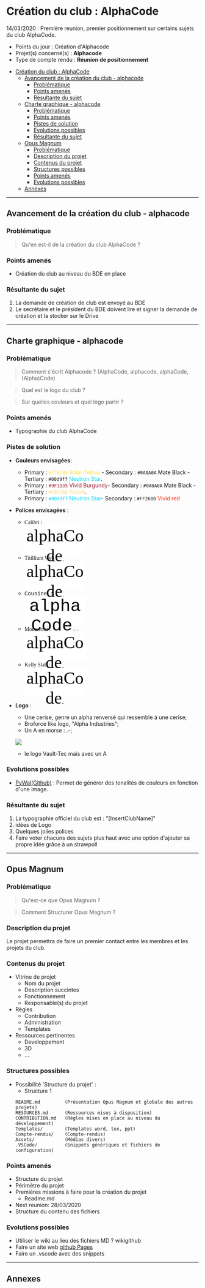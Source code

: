 # Création du club : AlphaCode

14/03/2020 : Première reunion, premier positionnement sur certains sujets du club AlphaCode.

* Points du jour        : Création d'Alphacode
* Projet(s) concerné(s) : **Alphacode**
* Type de compte rendu  : **Réunion de positionnement**

- [Création du club : AlphaCode](#création-du-club--alphacode)
  - [Avancement de la création du club - alphacode](#avancement-de-la-création-du-club---alphacode)
    - [Problématique](#problématique)
    - [Points amenés](#points-amenés)
    - [Résultante du sujet](#résultante-du-sujet)
  - [Charte graphique - alphacode](#charte-graphique---alphacode)
    - [Problématique](#problématique-1)
    - [Points amenés](#points-amenés-1)
    - [Pistes de solution](#pistes-de-solution)
    - [Evolutions possibles](#evolutions-possibles)
    - [Résultante du sujet](#résultante-du-sujet-1)
  - [Opus Magnum](#opus-magnum)
    - [Problématique](#problématique-2)
    - [Description du projet](#description-du-projet)
    - [Contenus du projet](#contenus-du-projet)
    - [Structures possibles](#structures-possibles)
    - [Points amenés](#points-amenés-2)
    - [Evolutions possibles](#evolutions-possibles-1)
  - [Annexes](#annexes)


----------
## Avancement de la création du club - alphacode

### Problématique
> Qu'en est-il de la création du club AlphaCode ? 

### Points amenés
* Création du club au niveau du BDE en place

### Résultante du sujet
1. La demande de création de club est envoyé au BDE
2. Le secrétaire et le président du BDE doivent lire et signer la demande de création et la stocker sur le Drive

----------
## Charte graphique - alphacode

### Problématique 
> Comment s'écrit Alphacode ? (AlphaCode, alphacode, alphaCode, (Alpha)Code)

> Quel est le logo du club ?

> Sur quelles couleurs et quel logo partir ?

### Points amenés
* Typographie du club AlphaCode

### Pistes de solution 
* **Couleurs envisagées**:
  * Primary : <span style="color:#ffdf45">`#ffdf45` Solar Yellow</span> - Secondary : `#0A0A0A` <span style="color:#0A0A0A; background:white"> Mate Black</span> - Tertiary : `#00d9ff` <span style="color:#00d9ff"> Neutron Star</span>. 
  * Primary : <span style="color:#9F1D35">`#9F1D35` Vivid Burgundy</span>- Secondary : `#0A0A0A` <span style="color:#0A0A0A; background:white"> Mate Black</span> - Tertiary : <span style="color:#FBD786"> `#FBD786` Yellow</span>. 
  * Primary : <span style="color:#00d9ff">`#00d9ff` Neutron Star</span>- Secondary : `#FF2600` <span style="color:#FF2600"> Vivid red</span>


* **Polices envisagées** :
  * <span style="font-family:Calibri">Calibri : <br> <div style="height: 75px; background: white; width:35%;text-align:center"><span style="font-family:Calibri;font-size:45px;color:black">alphaCode</span>.</span></div></span>
  * <span style="font-family:Titillium Web">Titillium Web :<br> <div style="height: 75px; background: white; width:35%;text-align:center"><span style="font-family:Titillium Web;font-size:45px;color:black">alphaCode</span>.</span></div> 
  * <span style="font-family:Cousine">Cousine :<br> <div style="height: 75px; background: white; width:35%;text-align:center"><span style="font-family:Cousine;font-size:45px;color:black">alphaCode</span>.</span>.</div>  
  * <span style="font-family:Montserrat">Montserrat : <br> <div style="height: 75px; background: white; width:35%;text-align:center"><span style="font-family:Montserrat;font-size:45px;color:black">alphaCode</span>.</span>.</div> </span>
  * <span style="font-family:Kelly Slab">Kelly Slab : <br> <div style="height: 75px; background: white; width:35%;text-align:center"><span style="font-family:Kelly Slab;font-size:45px;color:black">alphaCode</span>.</span>.</div> </span>


* **Logo** :
  * Une cerise, genre un alpha renversé qui ressemble à une cerise;
  * Broforce like logo, "Alpha Industries";
  * Un A en morse : .-;

  ![](https://cdn.discordapp.com/attachments/688311027477118996/688341569031634955/wtf.png?raw=true)
  
  * le logo Vault-Tec mais avec un A 

### Evolutions possibles
* [PyWal(Github)](https://github.com/dylanaraps/pywal) : Permet de générer des tonalités de couleurs en fonction d'une image.

### Résultante du sujet
1. La typographie officiel du club est : "[InsertClubName]"
2. idées de Logo
3. Quelques jolies polices
4. Faire voter chacuns des sujets plus haut avec une option d'ajouter sa propre idée grâce à un strawpoll


----------
## Opus Magnum

### Problématique
> Qu'est-ce que Opus Magnum ?

> Comment Structurer Opus Magnum ?

### Description du projet
Le projet permettra de faire un premier contact entre les membres et les projets du club.

### Contenus du projet
* Vitrine de projet
  * Nom du projet
  * Description succintes
  * Fonctionnement
  * Responsable(s) du projet
* Règles 
  * Contribution
  * Administration
  * Templates
* Ressources pertinentes
  * Developpement
  * 3D
  * ...

### Structures possibles
* Possibilité 'Structure du projet' :
  * Structure 1
  ```
  README.md         (Présentation Opus Magnum et globale des autres projets)
  RESOURCES.md      (Ressources mises à disposition)
  CONTRIBUTION.md   (Règles mises en place au niveau du développement)
  Templates/        (Templates word, tex, ppt)
  Compte-rendus/    (Compte-rendus)
  Assets/           (Médias divers)
  .VSCode/          (Snippets génériques et fichiers de configuration)
  ```

### Points amenés
* Structure du projet
* Périmètre du projet
* Premières missions à faire pour la création du projet
  * Readme.md
* Next reunion: 28/03/2020
* Structure du contenu des fichiers 


### Evolutions possibles
* Utiliser le wiki au lieu des fichiers MD ? wikigithub
* Faire un site web [github Pages](https://pages.github.com/)
* Faire un .vscode avec des snippets

----------
## Annexes

<style>
@import url('https://fonts.googleapis.com/css?family=Kelly+Slab&display=swap');
@import url('https://fonts.googleapis.com/css?family=Cousine&display=swap');
@import url('https://fonts.googleapis.com/css2?family=Montserrat:wght@500&display=swap');
@import url('https://fonts.googleapis.com/css?family=Titillium+Web:700&display=swap');
</style>
